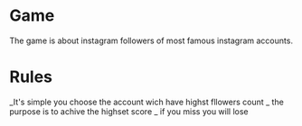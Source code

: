 # Game
The game is about instagram followers of most famous instagram accounts.

# Rules 
_It's simple you choose the account wich have highst fllowers count
_ the purpose is to achive the highset score
_ if you miss you will lose

